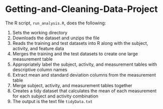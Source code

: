 # Getting-and-Cleaning-Data-Project

The R script, `run_analysis.R`, does the following:

1. Sets the working directory
2. Downloads the dataset and unzips the file
3. Reads the training and test datasets into R along with the subject, activity, and feature data
4. Merges the training and the test datasets to create one large measurement table
5. Appropriately label the subject, activity, and measurement tables with descriptive column names
6. Extract mean and standard deviation columns from the measurement table 
7. Merge subject, activity, and measurement tables together
8. Creates a tidy dataset that calculates the mean of each measurement for each subject and activity combination
9. The output is the text file `tidyData.txt`
